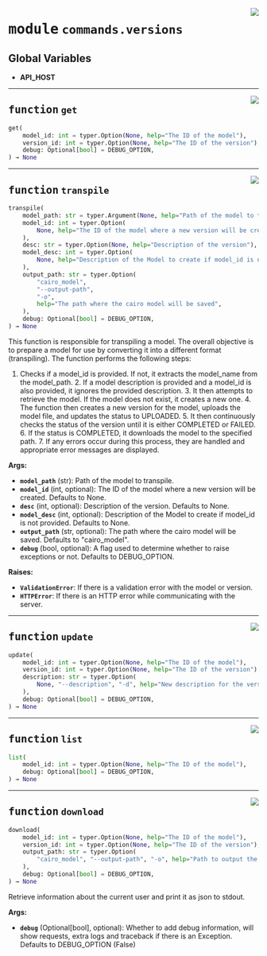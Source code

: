 <!-- markdownlint-disable -->

<a href="https://github.com/gizatechxyz/giza-cli/blob/main/giza/commands/versions.py#L0"><img align="right" style="float:right;" src="https://img.shields.io/badge/-source-cccccc?style=flat-square"></a>

# <kbd>module</kbd> `commands.versions`




**Global Variables**
---------------
- **API_HOST**

---

<a href="https://github.com/gizatechxyz/giza-cli/blob/main/giza/commands/versions.py#L25"><img align="right" style="float:right;" src="https://img.shields.io/badge/-source-cccccc?style=flat-square"></a>

## <kbd>function</kbd> `get`

```python
get(
    model_id: int = typer.Option(None, help="The ID of the model"),
    version_id: int = typer.Option(None, help="The ID of the version"),
    debug: Optional[bool] = DEBUG_OPTION,
) → None
```






---

<a href="https://github.com/gizatechxyz/giza-cli/blob/main/giza/commands/versions.py#L68"><img align="right" style="float:right;" src="https://img.shields.io/badge/-source-cccccc?style=flat-square"></a>

## <kbd>function</kbd> `transpile`

```python
transpile(
    model_path: str = typer.Argument(None, help="Path of the model to transpile"),
    model_id: int = typer.Option(
        None, help="The ID of the model where a new version will be created"
    ),
    desc: str = typer.Option(None, help="Description of the version"),
    model_desc: int = typer.Option(
        None, help="Description of the Model to create if model_id is not provided"
    ),
    output_path: str = typer.Option(
        "cairo_model",
        "--output-path",
        "-o",
        help="The path where the cairo model will be saved",
    ),
    debug: Optional[bool] = DEBUG_OPTION,
) → None
```

This function is responsible for transpiling a model. The overall objective is to prepare a model for use by converting it into a different format (transpiling). The function performs the following steps: 

1. Checks if a model_id is provided. If not, it extracts the model_name from the model_path. 2. If a model description is provided and a model_id is also provided, it ignores the provided description. 3. It then attempts to retrieve the model. If the model does not exist, it creates a new one. 4. The function then creates a new version for the model, uploads the model file, and updates the status to UPLOADED. 5. It then continuously checks the status of the version until it is either COMPLETED or FAILED. 6. If the status is COMPLETED, it downloads the model to the specified path. 7. If any errors occur during this process, they are handled and appropriate error messages are displayed. 



**Args:**
 
 - <b>`model_path`</b> (str):  Path of the model to transpile. 
 - <b>`model_id`</b> (int, optional):  The ID of the model where a new version will be created. Defaults to None. 
 - <b>`desc`</b> (int, optional):  Description of the version. Defaults to None. 
 - <b>`model_desc`</b> (int, optional):  Description of the Model to create if model_id is not provided. Defaults to None. 
 - <b>`output_path`</b> (str, optional):  The path where the cairo model will be saved. Defaults to "cairo_model". 
 - <b>`debug`</b> (bool, optional):  A flag used to determine whether to raise exceptions or not. Defaults to DEBUG_OPTION. 



**Raises:**
 
 - <b>`ValidationError`</b>:  If there is a validation error with the model or version. 
 - <b>`HTTPError`</b>:  If there is an HTTP error while communicating with the server. 


---

<a href="https://github.com/gizatechxyz/giza-cli/blob/main/giza/commands/versions.py#L235"><img align="right" style="float:right;" src="https://img.shields.io/badge/-source-cccccc?style=flat-square"></a>

## <kbd>function</kbd> `update`

```python
update(
    model_id: int = typer.Option(None, help="The ID of the model"),
    version_id: int = typer.Option(None, help="The ID of the version"),
    description: str = typer.Option(
        None, "--description", "-d", help="New description for the version"
    ),
    debug: Optional[bool] = DEBUG_OPTION,
) → None
```






---

<a href="https://github.com/gizatechxyz/giza-cli/blob/main/giza/commands/versions.py#L281"><img align="right" style="float:right;" src="https://img.shields.io/badge/-source-cccccc?style=flat-square"></a>

## <kbd>function</kbd> `list`

```python
list(
    model_id: int = typer.Option(None, help="The ID of the model"),
    debug: Optional[bool] = DEBUG_OPTION,
) → None
```






---

<a href="https://github.com/gizatechxyz/giza-cli/blob/main/giza/commands/versions.py#L321"><img align="right" style="float:right;" src="https://img.shields.io/badge/-source-cccccc?style=flat-square"></a>

## <kbd>function</kbd> `download`

```python
download(
    model_id: int = typer.Option(None, help="The ID of the model"),
    version_id: int = typer.Option(None, help="The ID of the version"),
    output_path: str = typer.Option(
        "cairo_model", "--output-path", "-o", help="Path to output the cairo model"
    ),
    debug: Optional[bool] = DEBUG_OPTION,
) → None
```

Retrieve information about the current user and print it as json to stdout. 



**Args:**
 
 - <b>`debug`</b> (Optional[bool], optional):  Whether to add debug information, will show requests, extra logs and traceback if there is an Exception. Defaults to DEBUG_OPTION (False) 


